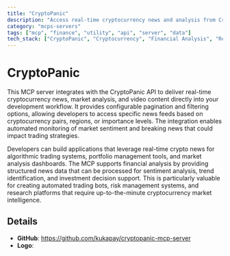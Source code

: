 ```yaml
---
title: "CryptoPanic"
description: "Access real-time cryptocurrency news and analysis from CryptoPanic for financial research and investment decision support."
category: "mcps-servers"
tags: ["mcp", "finance", "utility", "api", "server", "data"]
tech_stack: ["CryptoPanic", "Cryptocurrency", "Financial Analysis", "Real-time Data", "Trading Systems"]
---
```


# CryptoPanic

This MCP server integrates with the CryptoPanic API to deliver real-time cryptocurrency news, market analysis, and video content directly into your development workflow. It provides configurable pagination and filtering options, allowing developers to access specific news feeds based on cryptocurrency pairs, regions, or importance levels. The integration enables automated monitoring of market sentiment and breaking news that could impact trading strategies.

Developers can build applications that leverage real-time crypto news for algorithmic trading systems, portfolio management tools, and market analysis dashboards. The MCP supports financial analysis by providing structured news data that can be processed for sentiment analysis, trend identification, and investment decision support. This is particularly valuable for creating automated trading bots, risk management systems, and research platforms that require up-to-the-minute cryptocurrency market intelligence.

## Details

- **GitHub**: https://github.com/kukapay/cryptopanic-mcp-server
- **Logo**: 
